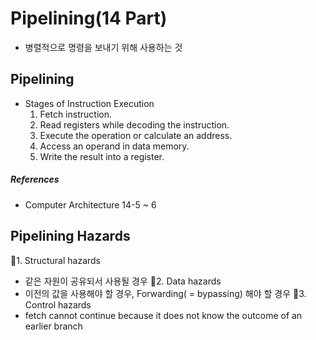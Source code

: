 # Pipelining(14 Part)

- 병렬적으로 명령을 보내기 위해 사용하는 것

## Pipelining

- Stages of Instruction Execution
  1. Fetch instruction.
  2. Read registers while decoding the instruction.
  3. Execute the operation or calculate an address.
  4. Access an operand in data memory.
  5. Write the result into a register.

##### References

- Computer Architecture 14-5 ~ 6

## Pipelining Hazards

􏰀1. Structural hazards

- 같은 자원이 공유되서 사용될 경우
  􏰀2. Data hazards
- 이전의 값을 사용해야 할 경우, Forwarding( = bypassing) 해야 할 경우
  􏰀3. Control hazards
- fetch cannot continue because it does not know the outcome of an earlier branch
